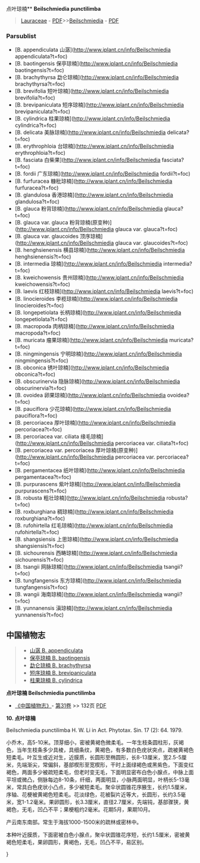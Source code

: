 点叶琼楠** **Beilschmiedia punctilimba**

> [Lauraceae](http://www.iplant.cn/info/Lauraceae?t=foc) - [PDF](http://www.iplant.cn/foc/pdf/Lauraceae.pdf)>>[Beilschmiedia](http://www.iplant.cn/info/Beilschmiedia?t=foc) - [PDF](http://www.iplant.cn/foc/pdf/Beilschmiedia.pdf)

### Parsublist

* [B.  appendiculata  山潺](http://www.iplant.cn/info/Beilschmiedia appendiculata?t=foc)
* [B.  baotingensis  保亭琼楠](http://www.iplant.cn/info/Beilschmiedia baotingensis?t=foc)
* [B.  brachythyrsa  勐仑琼楠](http://www.iplant.cn/info/Beilschmiedia brachythyrsa?t=foc)
* [B.  brevifolia  短叶琼楠](http://www.iplant.cn/info/Beilschmiedia brevifolia?t=foc)
* [B.  brevipaniculata  短序琼楠](http://www.iplant.cn/info/Beilschmiedia brevipaniculata?t=foc)
* [B.  cylindrica  柱果琼楠](http://www.iplant.cn/info/Beilschmiedia cylindrica?t=foc)
* [B.  delicata  美脉琼楠](http://www.iplant.cn/info/Beilschmiedia delicata?t=foc)
* [B.  erythrophloia  台琼楠](http://www.iplant.cn/info/Beilschmiedia erythrophloia?t=foc)
* [B.  fasciata  白柴果](http://www.iplant.cn/info/Beilschmiedia fasciata?t=foc)
* [B.  fordii  广东琼楠](http://www.iplant.cn/info/Beilschmiedia fordii?t=foc)
* [B.  furfuracea  糠秕琼楠](http://www.iplant.cn/info/Beilschmiedia furfuracea?t=foc)
* [B.  glandulosa  香港琼楠](http://www.iplant.cn/info/Beilschmiedia glandulosa?t=foc)
* [B.  glauca  粉背琼楠](http://www.iplant.cn/info/Beilschmiedia glauca?t=foc)
* [B.  glauca var. glauca  粉背琼楠(原变种)](http://www.iplant.cn/info/Beilschmiedia glauca var. glauca?t=foc)
* [B.  glauca var. glaucoides  顶序琼楠](http://www.iplant.cn/info/Beilschmiedia glauca var. glaucoides?t=foc)
* [B.  henghsienensis  横县琼楠](http://www.iplant.cn/info/Beilschmiedia henghsienensis?t=foc)
* [B.  intermedia  琼楠](http://www.iplant.cn/info/Beilschmiedia intermedia?t=foc)
* [B.  kweichowensis  贵州琼楠](http://www.iplant.cn/info/Beilschmiedia kweichowensis?t=foc)
* [B.  laevis  红枝琼楠](http://www.iplant.cn/info/Beilschmiedia laevis?t=foc)
* [B.  linocieroides  李榄琼楠](http://www.iplant.cn/info/Beilschmiedia linocieroides?t=foc)
* [B.  longepetiolata  长柄琼楠](http://www.iplant.cn/info/Beilschmiedia longepetiolata?t=foc)
* [B.  macropoda  肉柄琼楠](http://www.iplant.cn/info/Beilschmiedia macropoda?t=foc)
* [B.  muricata  瘤果琼楠](http://www.iplant.cn/info/Beilschmiedia muricata?t=foc)
* [B.  ningmingensis  宁明琼楠](http://www.iplant.cn/info/Beilschmiedia ningmingensis?t=foc)
* [B.  obconica  锈叶琼楠](http://www.iplant.cn/info/Beilschmiedia obconica?t=foc)
* [B.  obscurinervia  隐脉琼楠](http://www.iplant.cn/info/Beilschmiedia obscurinervia?t=foc)
* [B.  ovoidea  卵果琼楠](http://www.iplant.cn/info/Beilschmiedia ovoidea?t=foc)
* [B.  pauciflora  少花琼楠](http://www.iplant.cn/info/Beilschmiedia pauciflora?t=foc)
* [B.  percoriacea  厚叶琼楠](http://www.iplant.cn/info/Beilschmiedia percoriacea?t=foc)
* [B.  percoriacea var. ciliata  缘毛琼楠](http://www.iplant.cn/info/Beilschmiedia percoriacea var. ciliata?t=foc)
* [B.  percoriacea var. percoriacea  厚叶琼楠(原变种)](http://www.iplant.cn/info/Beilschmiedia percoriacea var. percoriacea?t=foc)
* [B.  pergamentacea  纸叶琼楠](http://www.iplant.cn/info/Beilschmiedia pergamentacea?t=foc)
* [B.  purpurascens  紫叶琼楠](http://www.iplant.cn/info/Beilschmiedia purpurascens?t=foc)
* [B.  robusta  粗壮琼楠](http://www.iplant.cn/info/Beilschmiedia robusta?t=foc)
* [B.  roxburghiana  稠琼楠](http://www.iplant.cn/info/Beilschmiedia roxburghiana?t=foc)
* [B.  rufohirtella  红毛琼楠](http://www.iplant.cn/info/Beilschmiedia rufohirtella?t=foc)
* [B.  shangsiensis  上思琼楠](http://www.iplant.cn/info/Beilschmiedia shangsiensis?t=foc)
* [B.  sichourensis  西畴琼楠](http://www.iplant.cn/info/Beilschmiedia sichourensis?t=foc)
* [B.  tsangii  网脉琼楠](http://www.iplant.cn/info/Beilschmiedia tsangii?t=foc)
* [B.  tungfangensis  东方琼楠](http://www.iplant.cn/info/Beilschmiedia tungfangensis?t=foc)
* [B.  wangii  海南琼楠](http://www.iplant.cn/info/Beilschmiedia wangii?t=foc)
* [B.  yunnanensis  滇琼楠](http://www.iplant.cn/info/Beilschmiedia yunnanensis?t=foc)

## 中国植物志

> * [山潺  B.  appendiculata](Beilschmiedia-appendiculata-山潺.md)
> * [保亭琼楠  B.  baotingensis](Beilschmiedia-baotingensis-保亭琼楠.md)
> * [勐仑琼楠  B.  brachythyrsa](Beilschmiedia-brachythyrsa-勐仑琼楠.md)
> * [短序琼楠  B.  brevipaniculata](Beilschmiedia-brevipaniculata-短序琼楠.md)
> * [柱果琼楠  B.  cylindrica](Beilschmiedia-cylindrica-柱果琼楠.md)

**点叶琼楠 Beilschmiedia punctilimba**

* [《中国植物志》](http://www.iplant.cn/frps)- [第31卷](http://www.iplant.cn/frps/vol/31) >> 132页 [PDF](http://www.iplant.cn/frps/pdf/31/132.PDF)

**10. 点叶琼楠**

Beilschmiedia punctilimba H. W. Li in Act. Phytotax. Sin. 17 (2): 64. 1979.

小乔木，高5-10米。顶芽细小，密被黄褐色微柔毛。一年生枝条圆柱形，灰褐色，当年生枝条多少具棱，具细条纹，黄褐色，有多数白色疣状突点，疏被黄褐色短柔毛。叶互生或近对生，近膜质，长圆形至椭圆形，长8-13厘米，宽2.5-5厘米，先端渐尖，常偏斜，基部楔形至宽楔形，干时上面绿褐色或黑紫色，下面变红褐色，两面多少被疏短柔毛，但老时变无毛，下面明显密布白色小腺点，中脉上面平坦或微凸，侧脉每边8-10条，纤细，两面明显，小脉两面明显，叶柄长5-13毫米，常具白色疣状小凸点，多少被短柔毛。聚伞状圆锥花序腋生，长约1.5厘米，序轴、花梗被黄褐色短柔毛。花淡绿色，花被裂片近等大，长圆形，长约3.5毫米，宽1-1.2毫米。果卵圆形，长3.3厘米，直径2.7厘米，先端钝，基部骤狭，黄褐色，无毛，凹凸不平；果梗粗约2毫米。花期5月，果期10月。

产云南东南部。常生于海拔1000-1500米的疏林或密林中。

本种叶近膜质，下面密被白色小腺点，聚伞状圆锥花序短，长约1.5厘米，密被黄褐色短柔毛，果卵圆形，黄褐色，无毛，凹凸不平，易区别。

}